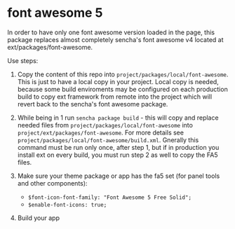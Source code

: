 # font awesome 5

In order to have only one font awesome version loaded in the page, this package replaces almost completely sencha's font awesome v4 located at ext/packages/font-awesome.

Use steps:

1. Copy the content of this repo into `project/packages/local/font-awesome`. This is just to have a local copy in your project. Local copy is needed, because some build enviroments may be configured on each production build to copy ext framework from remote into the project which will revert back to the sencha's font awesome package.

2. While being in 1 run `sencha package build` - this will copy and replace needed files from `project/packages/local/font-awesome` into `project/ext/packages/font-awesome`. For more details see `project/packages/local/font-awesome/build.xml`. Gnerally this command must be run only once, after step 1, but if in production you install ext on every build, you must run step 2 as well to copy the FA5 files.

3. Make sure your theme package or app has the fa5 set (for panel tools and other components):
	- `$font-icon-font-family: "Font Awesome 5 Free Solid";`
	- `$enable-font-icons: true;`

4. Build your app